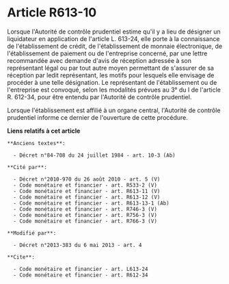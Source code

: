 # Article R613-10

Lorsque l'Autorité de contrôle prudentiel estime qu'il y a lieu de désigner un liquidateur en application de l'article L.
613-24, elle porte à la connaissance de l'établissement de crédit, de l'établissement de monnaie électronique, de
l'établissement de paiement ou de l'entreprise concerné, par une lettre recommandée avec demande d'avis de réception adressée
à son représentant légal ou par tout autre moyen permettant de s'assurer de sa réception par ledit représentant, les motifs
pour lesquels elle envisage de procéder à une telle désignation. Le représentant de l'établissement ou de l'entreprise est
convoqué, selon les modalités prévues au 3° du I de l'article R. 612-34, pour être entendu par l'Autorité de contrôle
prudentiel. 

Lorsque l'établissement est affilié à un organe central, l'Autorité de contrôle prudentiel informe ce dernier de l'ouverture
de cette procédure.

**Liens relatifs à cet article**

	**Anciens textes**:

	  - Décret n°84-708 du 24 juillet 1984 - art. 10-3 (Ab)

	**Cité par**:

	  - Décret n°2010-970 du 26 août 2010 - art. 5 (V)
	  - Code monétaire et financier - art. R533-2 (V)
	  - Code monétaire et financier - art. R613-11 (V)
	  - Code monétaire et financier - art. R613-12 (V)
	  - Code monétaire et financier - art. R613-13-1 (Ab)
	  - Code monétaire et financier - art. R746-3 (V)
	  - Code monétaire et financier - art. R756-3 (V)
	  - Code monétaire et financier - art. R766-3 (V)

	**Modifié par**:

	  - Décret n°2013-383 du 6 mai 2013 - art. 4

	**Cite**:

	  - Code monétaire et financier - art. L613-24
	  - Code monétaire et financier - art. R612-34
